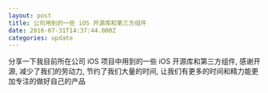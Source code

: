 ```yaml
---
layout: post
title: 公司用到的一些 iOS 开源库和第三方组件
date: 2016-07-31T14:37:44.000Z
categories: update
---
```



分享一下我目前所在公司 iOS 项目中用到的一些 iOS 开源库和第三方组件, 感谢开源, 减少了我们的劳动力, 节约了我们大量的时间, 让我们有更多的时间和精力能更加专注的做好自己的产品
